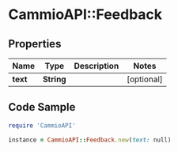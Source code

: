 # CammioAPI::Feedback

## Properties

Name | Type | Description | Notes
------------ | ------------- | ------------- | -------------
**text** | **String** |  | [optional] 

## Code Sample

```ruby
require 'CammioAPI'

instance = CammioAPI::Feedback.new(text: null)
```


